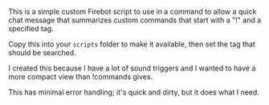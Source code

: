 This is a simple custom Firebot script to use in a command to allow a quick chat message
that summarizes custom commands that start with a "!" and a specified tag.

Copy this into your `scripts` folder to make it available, then set the tag that should be searched.

I created this because I have a lot of sound triggers and I wanted to have a more compact view
than !commands gives.

This has minimal error handling; it's quick and dirty, but it does what I need.